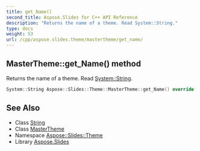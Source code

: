 ```yaml
---
title: get_Name()
second_title: Aspose.Slides for C++ API Reference
description: "Returns the name of a theme. Read System::String."
type: docs
weight: 53
url: /cpp/aspose.slides.theme/mastertheme/get_name/
---
```

## MasterTheme::get_Name() method


Returns the name of a theme. Read [System::String](../../../system/string/).

```cpp
System::String Aspose::Slides::Theme::MasterTheme::get_Name() override
```

## See Also

* Class [String](../../system/string/)
* Class [MasterTheme](./)
* Namespace [Aspose::Slides::Theme](../)
* Library [Aspose.Slides](../../)
